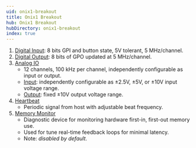 ```yaml
---
uid: onix1-breakout
title: Onix1 Breakout
hub: Onix1 Breakout
hubDirectory: onix1-breakout
index: true
---
```


1. [Digital Input](xref:onix1-breakout_digital-input): 8 bits GPI and button state, 5V tolerant, 5 MHz/channel.
1. [Digital Output](xref:onix1-breakout_digital-output): 8 bits of GPO updated at 5 MHz/channel.
1. [Analog IO](xref:onix1-breakout_analog-io)
    - 12 channels, 100 kHz per channel, independently configurable as input or output.
    - [Input](xref:onix1-breakout_analog-io#analog-input): independently configurable as ±2.5V, ±5V, or ±10V input voltage range.
    - [Output](xref:onix1-breakout_analog-io#analog-output): fixed ±10V output voltage range.
1. [Heartbeat](xref:onix1-breakout_heartbeat)
    - Periodic signal from host with adjustable beat frequency.
1. [Memory Monitor](xref:onix1-breakout_memory-monitor)
    - Diagnostic device for monitoring hardware first-in, first-out memory use.
    - Used for tune real-time feedback loops for minimal latency.
    - Note: _disabled by default_.